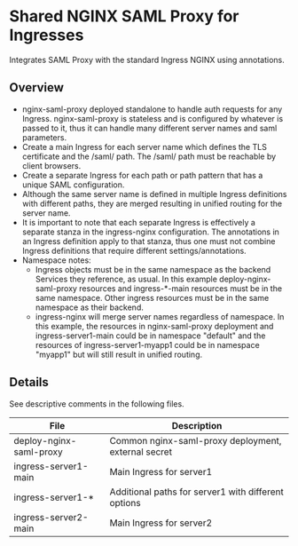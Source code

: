 # Shared NGINX SAML Proxy for Ingresses

Integrates SAML Proxy with the standard Ingress NGINX using annotations.

## Overview
- nginx-saml-proxy deployed standalone to handle auth requests for any Ingress. nginx-saml-proxy is stateless and is configured by whatever is passed to it, thus it can handle many different server names and saml parameters.
- Create a main Ingress for each server name which defines the TLS certificate and the /saml/ path. The /saml/ path must be reachable by client browsers.
- Create a separate Ingress for each path or path pattern that has a unique SAML configuration.
- Although the same server name is defined in multiple Ingress definitions with different paths, they are merged resulting in unified routing for the server name.
- It is important to note that each separate Ingress is effectively a separate stanza in the ingress-nginx configuration. The annotations in an Ingress definition apply to that stanza, thus one must not combine Ingress definitions that require different settings/annotations.
- Namespace notes:
  - Ingress objects must be in the same namespace as the backend Services they reference, as usual. In this example deploy-nginx-saml-proxy resources and ingress-\*-main resources must be in the same namespace. Other ingress resources must be in the same namespace as their backend.
  - ingress-nginx will merge server names regardless of namespace. In this example, the resources in nginx-saml-proxy deployment and ingress-server1-main could be in namespace "default" and the resources of ingress-server1-myapp1 could be in namespace "myapp1" but will still result in unified routing.

## Details
See descriptive comments in the following files.

File | Description 
----- | -----------
deploy-nginx-saml-proxy | Common nginx-saml-proxy deployment, external secret
ingress-server1-main    | Main Ingress for server1
ingress-server1-*       | Additional paths for server1 with different options
ingress-server2-main    | Main Ingress for server2


